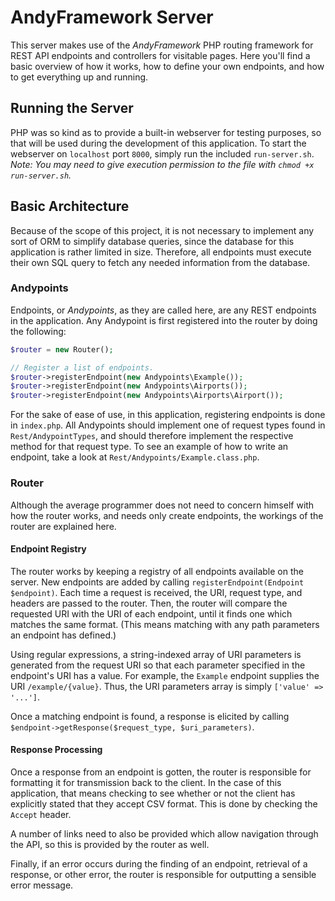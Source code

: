 # AndyFramework Server
This server makes use of the _AndyFramework_ PHP routing framework for REST API endpoints and controllers for visitable pages. Here you'll find a basic overview of how it works, how to define your own endpoints, and how to get everything up and running.

## Running the Server
PHP was so kind as to provide a built-in webserver for testing purposes, so that will be used during the development of this application. To start the webserver on `localhost` port `8000`, simply run the included `run-server.sh`. _Note: You may need to give execution permission to the file with `chmod +x run-server.sh`._

## Basic Architecture
Because of the scope of this project, it is not necessary to implement any sort of ORM to simplify database queries, since the database for this application is rather limited in size. Therefore, all endpoints must execute their own SQL query to fetch any needed information from the database.

### Andypoints
Endpoints, or _Andypoints_, as they are called here, are any REST endpoints in the application. Any Andypoint is first registered into the router by doing the following:

```php
$router = new Router();

// Register a list of endpoints.
$router->registerEndpoint(new Andypoints\Example());
$router->registerEndpoint(new Andypoints\Airports());
$router->registerEndpoint(new Andypoints\Airports\Airport());
```

For the sake of ease of use, in this application, registering endpoints is done in `index.php`. All Andypoints should implement one of request types found in `Rest/AndypointTypes`, and should therefore implement the respective method for that request type. To see an example of how to write an endpoint, take a look at `Rest/Andypoints/Example.class.php`.

### Router
Although the average programmer does not need to concern himself with how the router works, and needs only create endpoints, the workings of the router are explained here.

#### Endpoint Registry
The router works by keeping a registry of all endpoints available on the server. New endpoints are added by calling `registerEndpoint(Endpoint $endpoint)`. Each time a request is received, the URI, request type, and headers are passed to the router. Then, the router will compare the requested URI with the URI of each endpoint, until it finds one which matches the same format. (This means matching with any path parameters an endpoint has defined.)

Using regular expressions, a string-indexed array of URI parameters is generated from the request URI so that each parameter specified in the endpoint's URI has a value. For example, the `Example` endpoint supplies the URI `/example/{value}`. Thus, the URI parameters array is simply `['value' => '...']`.

Once a matching endpoint is found, a response is elicited by calling `$endpoint->getResponse($request_type, $uri_parameters)`.

#### Response Processing
Once a response from an endpoint is gotten, the router is responsible for formatting it for transmission back to the client. In the case of this application, that means checking to see whether or not the client has explicitly stated that they accept CSV format. This is done by checking the `Accept` header.

A number of links need to also be provided which allow navigation through the API, so this is provided by the router as well.

Finally, if an error occurs during the finding of an endpoint, retrieval of a response, or other error, the router is responsible for outputting a sensible error message.